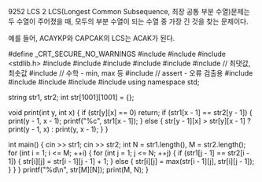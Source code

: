 9252 LCS 2
LCS(Longest Common Subsequence, 최장 공통 부분 수열)문제는 두 수열이 주어졌을 때, 모두의 부분 수열이 되는 수열 중 가장 긴 것을 찾는 문제이다.

예를 들어, ACAYKP와 CAPCAK의 LCS는 ACAK가 된다.



#define _CRT_SECURE_NO_WARNINGS
#include <numeric>
#include <cstdio>
#include <stdlib.h>
#include <iostream>
#include <cstring>
#include <string>
#include <algorithm>
#include <vector>
#include <climits>   // 최댓값, 최솟값
#include <cmath>   // 수학 - min, max 등
#include <cassert>   // assert - 오류 검출용
#include <queue>
#include <stack>
#include <deque>
#include <map>
#include <set>
using namespace std;

string str1, str2;
int str[1001][1001] = {};

void print(int y, int x) {
	if (str[y][x] == 0)
		return;
	if (str1[x - 1] == str2[y - 1]) {
		print(y - 1, x - 1);
		printf("%c", str1[x - 1]);
	}
	else {
		str[y - 1][x] > str[y][x - 1] ? print(y - 1, x) : print(y, x - 1);
	}
}

int main() {
	cin >> str1;
	cin >> str2;
	int N = str1.length(), M = str2.length();
	for (int i = 1; i <= M; ++i) {
		for (int j = 1; j <= N; ++j) {
			if (str1[j - 1] == str2[i - 1]) {
				str[i][j] = str[i - 1][j - 1] + 1;
			}
			else {
				str[i][j] = max(str[i - 1][j], str[i][j - 1]);
			}
		}
	}
	printf("%d\n", str[M][N]);
	print(M, N);
}
